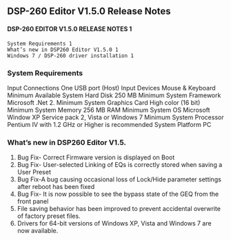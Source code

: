## DSP-260 Editor V1.5.0 Release Notes

#### DSP-260 EDITOR V1.5.0 RELEASE NOTES 1

```
System Requirements 1
What’s new in DSP260 Editor V1.5.0 1
Windows 7 / DSP-260 driver installation 1
```
### System Requirements

Input Connections One USB port (Host)
Input Devices Mouse & Keyboard
Minimum Available System Hard Disk 250 MB
Minimum System Framework Microsoft .Net 2.
Minimum System Graphics Card High color (16 bit)
Minimum System Memory 256 MB RAM
Minimum System OS Microsoft Window XP Service pack 2,
Vista or Windows 7
Minimum System Processor Pentium IV with 1.2 GHz or Higher is
recommended
System Platform PC

### What’s new in DSP260 Editor V1.5.

1. Bug Fix- Correct Firmware version is displayed on Boot
2. Bug Fix- User-selected Linking of EQs is correctly stored when saving a User Preset
3. Bug Fix-A bug causing occasional loss of Lock/Hide parameter settings after reboot
    has been fixed
4. Bug Fix- It is now possible to see the bypass state of the GEQ from the front panel
5. File saving behavior has been improved to prevent accidental overwrite of factory
    preset files.
6. Drivers for 64-bit versions of Windows XP, Vista and Windows 7 are now available.


